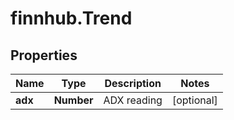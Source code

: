 # finnhub.Trend

## Properties

Name | Type | Description | Notes
------------ | ------------- | ------------- | -------------
**adx** | **Number** | ADX reading | [optional] 


